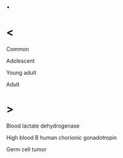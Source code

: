 # .

# <

Common

Adolescent

Young adult

Adult

# >

Blood lactate dehydrogenase

High blood B human chorionic gonadotropin

Germ cell tumor
